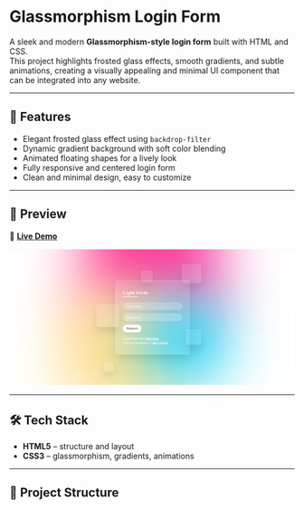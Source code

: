 # Glassmorphism Login Form  

A sleek and modern **Glassmorphism-style login form** built with HTML and CSS.  
This project highlights frosted glass effects, smooth gradients, and subtle animations, creating a visually appealing and minimal UI component that can be integrated into any website.  

---

## 🚀 Features  
- Elegant frosted glass effect using `backdrop-filter`  
- Dynamic gradient background with soft color blending  
- Animated floating shapes for a lively look  
- Fully responsive and centered login form  
- Clean and minimal design, easy to customize  

---

## 📸 Preview  
🔗 **[Live Demo](https://glassmorphism-login-form-rho.vercel.app/)**  

![Login Form Preview](./demo.png)  

---

## 🛠️ Tech Stack  
- **HTML5** – structure and layout  
- **CSS3** – glassmorphism, gradients, animations  

---

## 📂 Project Structure  

